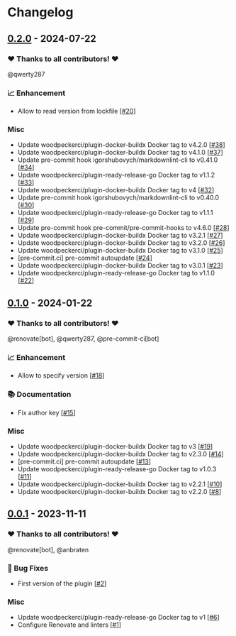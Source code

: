 # Changelog

## [0.2.0](https://github.com/woodpecker-ci/plugin-prettier/releases/tag/0.2.0) - 2024-07-22

### ❤️ Thanks to all contributors! ❤️

@qwerty287

### 📈 Enhancement

- Allow to read version from lockfile [[#20](https://github.com/woodpecker-ci/plugin-prettier/pull/20)]

### Misc

- Update woodpeckerci/plugin-docker-buildx Docker tag to v4.2.0 [[#38](https://github.com/woodpecker-ci/plugin-prettier/pull/38)]
- Update woodpeckerci/plugin-docker-buildx Docker tag to v4.1.0 [[#37](https://github.com/woodpecker-ci/plugin-prettier/pull/37)]
- Update pre-commit hook igorshubovych/markdownlint-cli to v0.41.0 [[#34](https://github.com/woodpecker-ci/plugin-prettier/pull/34)]
- Update woodpeckerci/plugin-ready-release-go Docker tag to v1.1.2 [[#33](https://github.com/woodpecker-ci/plugin-prettier/pull/33)]
- Update woodpeckerci/plugin-docker-buildx Docker tag to v4 [[#32](https://github.com/woodpecker-ci/plugin-prettier/pull/32)]
- Update pre-commit hook igorshubovych/markdownlint-cli to v0.40.0 [[#30](https://github.com/woodpecker-ci/plugin-prettier/pull/30)]
- Update woodpeckerci/plugin-ready-release-go Docker tag to v1.1.1 [[#29](https://github.com/woodpecker-ci/plugin-prettier/pull/29)]
- Update pre-commit hook pre-commit/pre-commit-hooks to v4.6.0 [[#28](https://github.com/woodpecker-ci/plugin-prettier/pull/28)]
- Update woodpeckerci/plugin-docker-buildx Docker tag to v3.2.1 [[#27](https://github.com/woodpecker-ci/plugin-prettier/pull/27)]
- Update woodpeckerci/plugin-docker-buildx Docker tag to v3.2.0 [[#26](https://github.com/woodpecker-ci/plugin-prettier/pull/26)]
- Update woodpeckerci/plugin-docker-buildx Docker tag to v3.1.0 [[#25](https://github.com/woodpecker-ci/plugin-prettier/pull/25)]
- [pre-commit.ci] pre-commit autoupdate [[#24](https://github.com/woodpecker-ci/plugin-prettier/pull/24)]
- Update woodpeckerci/plugin-docker-buildx Docker tag to v3.0.1 [[#23](https://github.com/woodpecker-ci/plugin-prettier/pull/23)]
- Update woodpeckerci/plugin-ready-release-go Docker tag to v1.1.0 [[#22](https://github.com/woodpecker-ci/plugin-prettier/pull/22)]

## [0.1.0](https://github.com/woodpecker-ci/plugin-prettier/releases/tag/0.1.0) - 2024-01-22

### ❤️ Thanks to all contributors! ❤️

@renovate[bot], @qwerty287, @pre-commit-ci[bot]

### 📈 Enhancement

- Allow to specify version [[#18](https://github.com/woodpecker-ci/plugin-prettier/pull/18)]

### 📚 Documentation

- Fix author key [[#15](https://github.com/woodpecker-ci/plugin-prettier/pull/15)]

### Misc

- Update woodpeckerci/plugin-docker-buildx Docker tag to v3 [[#19](https://github.com/woodpecker-ci/plugin-prettier/pull/19)]
- Update woodpeckerci/plugin-docker-buildx Docker tag to v2.3.0 [[#14](https://github.com/woodpecker-ci/plugin-prettier/pull/14)]
- [pre-commit.ci] pre-commit autoupdate [[#13](https://github.com/woodpecker-ci/plugin-prettier/pull/13)]
- Update woodpeckerci/plugin-ready-release-go Docker tag to v1.0.3 [[#11](https://github.com/woodpecker-ci/plugin-prettier/pull/11)]
- Update woodpeckerci/plugin-docker-buildx Docker tag to v2.2.1 [[#10](https://github.com/woodpecker-ci/plugin-prettier/pull/10)]
- Update woodpeckerci/plugin-docker-buildx Docker tag to v2.2.0 [[#8](https://github.com/woodpecker-ci/plugin-prettier/pull/8)]

## [0.0.1](https://github.com/woodpecker-ci/plugin-prettier/releases/tag/0.0.1) - 2023-11-11

### ❤️ Thanks to all contributors! ❤️

@renovate[bot], @anbraten

### 🐛 Bug Fixes

- First version of the plugin [[#2](https://github.com/woodpecker-ci/plugin-prettier/pull/2)]

### Misc

- Update woodpeckerci/plugin-ready-release-go Docker tag to v1 [[#6](https://github.com/woodpecker-ci/plugin-prettier/pull/6)]
- Configure Renovate and linters [[#1](https://github.com/woodpecker-ci/plugin-prettier/pull/1)]
